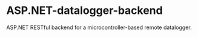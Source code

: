 ASP.NET-datalogger-backend
==========================

ASP.NET RESTful backend for a microcontroller-based remote datalogger.
